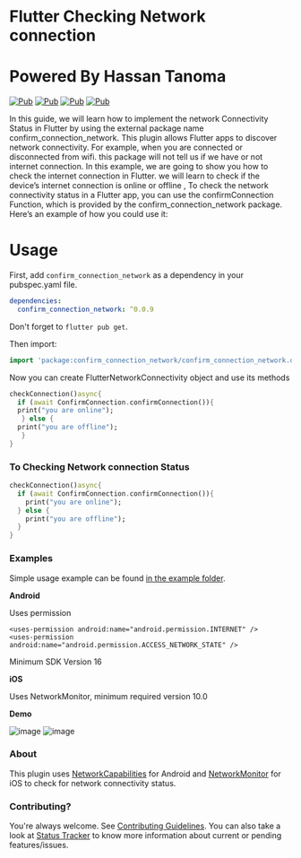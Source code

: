 # Flutter Checking Network connection
# Powered By Hassan Tanoma

[![Pub](https://img.shields.io/pub/v/bloc.svg)](https://pub.dev/packages/confirm_connection_network)
[![Pub](https://i.imgur.com/aV6DDA7.png)](https://www.buymeacoffee.com/736hassan)
[![Pub](https://img.shields.io/badge/chat-on%20Telegram-blue.svg)](https://t.me/hsn9_7)
[![Pub](https://github.com/felangel/bloc/workflows/build/badge.svg)](https://github.com/736hsn)

In this guide, we will learn how to implement the network Connectivity Status in Flutter by using the external package name confirm_connection_network. This plugin allows Flutter apps to discover network connectivity. For example, when you are connected or disconnected from wifi. this package will not tell us if we have or not internet connection. In this example, we are going to show you how to check the internet connection in Flutter. we will learn to check if the device’s internet connection is online or offline , To check the network connectivity status in a Flutter app, you can use the confirmConnection Function, which is provided by the confirm_connection_network package. Here’s an example of how you could use it:

# Usage

First, add `confirm_connection_network` as a dependency in your pubspec.yaml file.

```yaml
dependencies:
  confirm_connection_network: ^0.0.9
```

Don't forget to `flutter pub get`.

Then import:

```dart
import 'package:confirm_connection_network/confirm_connection_network.dart';
```

Now you can create FlutterNetworkConnectivity object and use its methods

```dart
checkConnection()async{
  if (await ConfirmConnection.confirmConnection()){
  print("you are online");
   } else {
  print("you are offline");
   }
}
```
### To Checking Network connection Status
```dart
checkConnection()async{
  if (await ConfirmConnection.confirmConnection()){
    print("you are online");
  } else {
    print("you are offline");
  }
}
```

 
 
 
### Examples
Simple usage example can be found [in the example folder](example/lib/main.dart).

**Android**

Uses permission

```
<uses-permission android:name="android.permission.INTERNET" />
<uses-permission android:name="android.permission.ACCESS_NETWORK_STATE" />
```

Minimum SDK Version 16

**iOS**

Uses NetworkMonitor, minimum required version 10.0


**Demo**

![image](https://i.ibb.co/VH4fQy8/2022-12-12-15-03-17.jpg "Sample Image offline")
![image](https://i.ibb.co/9wb3fST/2022-12-12-15-03-20-1.jpg "Sample Image online")

### About
This plugin uses [NetworkCapabilities](https://developer.android.com/reference/android/net/NetworkCapabilities) for Android and [NetworkMonitor](https://developer.apple.com/documentation/network) for iOS to check for network connectivity status.


### Contributing?
You're always welcome. See [Contributing Guidelines](CONTRIBUTING.md). You can also take a look at [Status Tracker](https://github.com/736hsn/confirm_connection) to know more information about current or pending features/issues.
